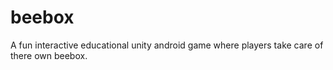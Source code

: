 # beebox
A fun interactive educational unity android game where players take care of there own beebox.
